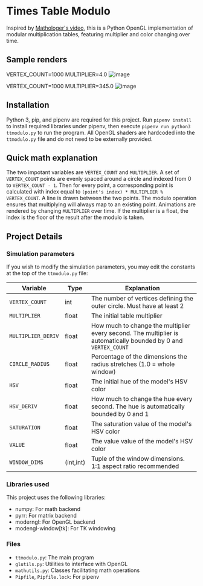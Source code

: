 # Times Table Modulo

Inspired by [Mathologer's video](https://youtu.be/qhbuKbxJsk8), this is a Python OpenGL implementation of modular multiplication tables, featuring multiplier and color changing over time.

## Sample renders
VERTEX_COUNT=1000 MULTIPLIER=4.0
![image](https://i.imgur.com/9trkvJ2.png)

VERTEX_COUNT=1000 MULTIPLIER=345.0
![image](https://i.imgur.com/vuVGYfG.png)

## Installation
Python 3, pip, and pipenv are required for this project. Run `pipenv install` to install required libraries under pipenv, then execute `pipenv run python3 ttmodulo.py` to run the program. All OpenGL shaders are hardcoded into the `ttmodulo.py` file and do not need to be externally provided. 

## Quick math explanation

The two impotant variables are `VERTEX_COUNT` and `MULTIPLIER`. A set of `VERTEX_COUNT` points are evenly spaced around a circle and indexed from 0 to `VERTEX_COUNT - 1`. Then for every point, a corresponding point is calculated with index equal to `(point's index) * MULTIPLIER % VERTEX_COUNT`. A line is drawn between the two points. The modulo operation ensures that multiplying will always map to an existing point. Animations are rendered by changing `MULTIPLIER` over time. If the multiplier is a float, the index is the floor of the result after the modulo is taken.

## Project Details

### Simulation parameters

If you wish to modify the simulation parameters, you may edit the constants at the top of the `ttmodulo.py` file:

Variable | Type | Explanation
--------- | ----- | -----------
`VERTEX_COUNT` | int | The number of vertices defining the outer circle. Must have at least 2
`MULTIPLIER` | float | The initial table multiplier
`MULTIPLIER_DERIV` | float | How much to change the multiplier every second. The multiplier is automatically bounded by 0 and `VERTEX_COUNT`
`CIRCLE_RADIUS` | float | Percentage of the dimensions the radius stretches (1.0 = whole window)
`HSV` | float | The initial hue of the model's HSV color
`HSV_DERIV` | float | How much to change the hue every second. The hue is automatically bounded by 0 and 1
`SATURATION` | float | The saturation value of the model's HSV color
`VALUE` | float | The value value of the model's HSV color
`WINDOW_DIMS` | (int,int) | Tuple of the window dimensions. 1:1 aspect ratio recommended

### Libraries used

This project uses the following libraries:
* numpy: For math backend
* pyrr: For matrix backend
* moderngl: For OpenGL backend
* modengl-window[tk]: For TK windowing

### Files

* `ttmodulo.py`: The main program
* `glutils.py`: Utilities to interface with OpenGL 
* `mathutils.py`: Classes facilitating math operations
* `Pipfile`, `Pipfile.lock`: For pipenv
